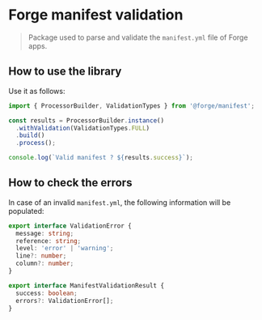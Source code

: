 # Forge manifest validation

> Package used to parse and validate the `manifest.yml` file of Forge apps.

## How to use the library

Use it as follows:

```typescript
import { ProcessorBuilder, ValidationTypes } from '@forge/manifest';

const results = ProcessorBuilder.instance()
  .withValidation(ValidationTypes.FULL)
  .build()
  .process();

console.log(`Valid manifest ? ${results.success}`);
```

## How to check the errors

In case of an invalid `manifest.yml`, the following information will be populated:

```typescript
export interface ValidationError {
  message: string;
  reference: string;
  level: 'error' | 'warning';
  line?: number;
  column?: number;
}

export interface ManifestValidationResult {
  success: boolean;
  errors?: ValidationError[];
}
```
